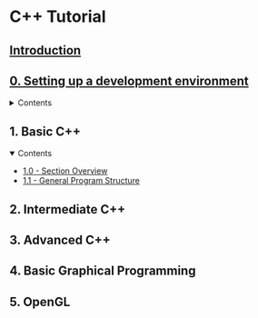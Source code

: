 # C++ Tutorial

## [Introduction](Home)

## [0. Setting up a development environment](0.Overview)

<details><summary>Contents</summary>

- [0.0 - Section Overview](0.0.Overview)
- [0.1 - An Editor](0.1.Editor)
- [0.2 - The Compiler](0.2.Compiler)
- [0.3 - Command Prompt](0.3.CommandPrompt)
- [0.4 - Your new development workflow](0.4.Workflow)
</details>

## 1. Basic C++

<details open><summary>Contents</summary>

- [1.0 - Section Overview](1.0.Overview)
- [1.1 - General Program Structure](1.1.ProgramStructure)

</details>

## 2. Intermediate C++

## 3. Advanced C++

## 4. Basic Graphical Programming

## 5. OpenGL
